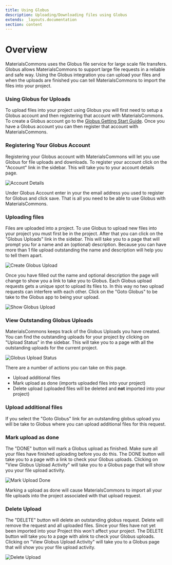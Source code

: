 ```yaml
---
title: Using Globus
description: Uploading/Downloading files using Globus
extends: _layouts.documentation
section: content
---
```


# Overview

MaterialsCommons uses the Globus file service for large scale file transfers. Globus allows MaterialsCommons to
support large file requests in a reliable and safe way. Using the Globus integration you can upload your files
and when the uploads are finished you can tell MaterialsCommons to import the files into your project.

### Using Globus for Uploads

To upload files into your project using Globus you will first need to setup a Globus account and then registering
that account with MaterialsCommons. To create a Globus account go to the 
[Globus Getting Start Guide](https://docs.globus.org/how-to/get-started/). Once you have a Globus account you can
then register that account with MaterialsCommons.

### Registering Your Globus Account

Registering your Globus account with MaterialsCommons will let you use Globus for file uploads and downloads. To
register your account click on the "Account" link in the sidebar. This will take you to your account details page.

![Account Details](/assets/img/account-details.png)

Under Globus Account enter in your the email address you used to register for Globus and click save. That is all you
need to be able to use Globus with MaterialsCommons.

### Uploading files

Files are uploaded into a project. To use Globus to upload new files into your project you must first be in the project.
After that you can click on the "Globus Uploads" link in the sidebar. This will take you to a page that will prompt you
for a name and an (optional) description. Because you can have more than 1 file upload outstanding the name and description
will help you to tell them apart.

![Create Globus Upload](/assets/img/create-globus-upload.png)

Once you have filled out the name and optional description the page will change to show you a link to take you to Globus.
Each Globus upload requests gets a unique spot to upload its files to. In this way no two upload requests can interfere
with each other. Click on the "Goto Globus" to be take to the Globus app to being your upload.

![Show Globus Upload](/assets/img/show-globus-upload.png)

### View Outstanding Globus Uploads

MaterialsCommons keeps track of the Globus Uploads you have created. You can find the outstanding uploads for your
project by clicking on "Upload Status" in the sidebar. This will take you to a page with all the outstanding uploads
for the current project.

![Globus Upload Status](/assets/img/upload-status.png)

There are a number of actions you can take on this page.

  - Upload additional files
  - Mark upload as done (imports uploaded files into your project)
  - Delete upload (uploaded files will be deleted and **not** imported into your project)

### Upload additional files
If you select the "Goto Globus" link for an outstanding globus upload you will be take to Globus where
you can upload additional files for this request.

### Mark upload as done

The "DONE" button will mark a Globus upload as finished. Make sure all your files have finished uploading before you
do this. The DONE button will take you to a page with a link to check your Globus uploads. Clicking on 
"View Globus Upload Activity" will take you to a Globus page that will show you your file upload activity.

![Mark Upload Done](/assets/img/mark-globus-upload-done.png)

Marking a upload as done will cause MaterialsCommons to import all your file uploads into the project associated with
that upload request.

### Delete Upload

The "DELETE" button will delete an outstanding globus request. Delete will remove the request and all uploaded files.
Since your files have not yet been imported into your Project this won't affect your project. The DELETE button will
take you to a page with alink to check your Globus uploads. Clicking on 
"View Globus Upload Activity" will take you to a Globus page that will show you your file upload activity.

![Delete Upload](/assets/img/delete-globus-upload.png)